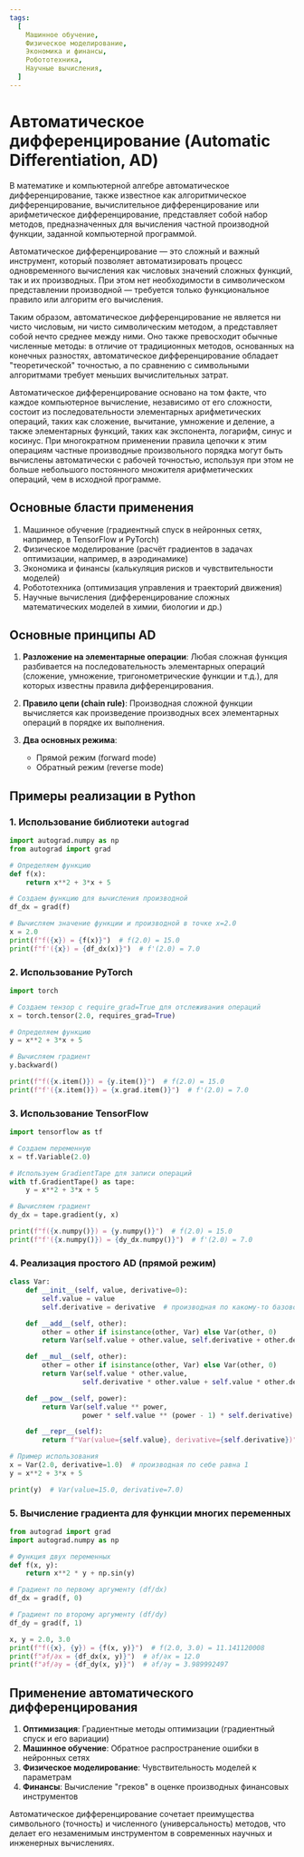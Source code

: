 ```yaml
---
tags:
  [
    Машинное обучение,
    Физическое моделирование,
    Экономика и финансы,
    Робототехника,
    Научные вычисления,
  ]
---
```


# Автоматическое дифференцирование (Automatic Differentiation, AD)

В математике и компьютерной алгебре автоматическое дифференцирование, также известное как алгоритмическое дифференцирование, вычислительное дифференцирование или арифметическое дифференцирование, представляет собой набор методов, предназначенных для вычисления частной производной функции, заданной компьютерной программой.

Автоматическое дифференцирование — это сложный и важный инструмент, который позволяет автоматизировать процесс одновременного вычисления как числовых значений сложных функций, так и их производных. При этом нет необходимости в символическом представлении производной — требуется только функциональное правило или алгоритм его вычисления.

Таким образом, автоматическое дифференцирование не является ни чисто числовым, ни чисто символическим методом, а представляет собой нечто среднее между ними. Оно также превосходит обычные численные методы: в отличие от традиционных методов, основанных на конечных разностях, автоматическое дифференцирование обладает "теоретической" точностью, а по сравнению с символьными алгоритмами требует меньших вычислительных затрат.

Автоматическое дифференцирование основано на том факте, что каждое компьютерное вычисление, независимо от его сложности, состоит из последовательности элементарных арифметических операций, таких как сложение, вычитание, умножение и деление, а также элементарных функций, таких как экспонента, логарифм, синус и косинус. При многократном применении правила цепочки к этим операциям частные производные произвольного порядка могут быть вычислены автоматически с рабочей точностью, используя при этом не больше небольшого постоянного множителя арифметических операций, чем в исходной программе.

## Основные бласти применения

1. Машинное обучение (градиентный спуск в нейронных сетях, например, в TensorFlow и PyTorch)
2. Физическое моделирование (расчёт градиентов в задачах оптимизации, например, в аэродинамике)
3. Экономика и финансы (калькуляция рисков и чувствительности моделей)
4. Робототехника (оптимизация управления и траекторий движения)
5. Научные вычисления (дифференцирование сложных математических моделей в химии, биологии и др.)

## Основные принципы AD

1. **Разложение на элементарные операции**: Любая сложная функция разбивается на последовательность элементарных операций (сложение, умножение, тригонометрические функции и т.д.), для которых известны правила дифференцирования.

2. **Правило цепи (chain rule)**: Производная сложной функции вычисляется как произведение производных всех элементарных операций в порядке их выполнения.

3. **Два основных режима**:
   - Прямой режим (forward mode)
   - Обратный режим (reverse mode)

## Примеры реализации в Python

### 1. Использование библиотеки `autograd`

```python
import autograd.numpy as np
from autograd import grad

# Определяем функцию
def f(x):
    return x**2 + 3*x + 5

# Создаем функцию для вычисления производной
df_dx = grad(f)

# Вычисляем значение функции и производной в точке x=2.0
x = 2.0
print(f"f({x}) = {f(x)}")  # f(2.0) = 15.0
print(f"f'({x}) = {df_dx(x)}")  # f'(2.0) = 7.0
```

### 2. Использование PyTorch

```python
import torch

# Создаем тензор с require_grad=True для отслеживания операций
x = torch.tensor(2.0, requires_grad=True)

# Определяем функцию
y = x**2 + 3*x + 5

# Вычисляем градиент
y.backward()

print(f"f({x.item()}) = {y.item()}")  # f(2.0) = 15.0
print(f"f'({x.item()}) = {x.grad.item()}")  # f'(2.0) = 7.0
```

### 3. Использование TensorFlow

```python
import tensorflow as tf

# Создаем переменную
x = tf.Variable(2.0)

# Используем GradientTape для записи операций
with tf.GradientTape() as tape:
    y = x**2 + 3*x + 5

# Вычисляем градиент
dy_dx = tape.gradient(y, x)

print(f"f({x.numpy()}) = {y.numpy()}")  # f(2.0) = 15.0
print(f"f'({x.numpy()}) = {dy_dx.numpy()}")  # f'(2.0) = 7.0
```

### 4. Реализация простого AD (прямой режим)

```python
class Var:
    def __init__(self, value, derivative=0):
        self.value = value
        self.derivative = derivative  # производная по какому-то базовому параметру

    def __add__(self, other):
        other = other if isinstance(other, Var) else Var(other, 0)
        return Var(self.value + other.value, self.derivative + other.derivative)

    def __mul__(self, other):
        other = other if isinstance(other, Var) else Var(other, 0)
        return Var(self.value * other.value,
                  self.derivative * other.value + self.value * other.derivative)

    def __pow__(self, power):
        return Var(self.value ** power,
                  power * self.value ** (power - 1) * self.derivative)

    def __repr__(self):
        return f"Var(value={self.value}, derivative={self.derivative})"

# Пример использования
x = Var(2.0, derivative=1.0)  # производная по себе равна 1
y = x**2 + 3*x + 5

print(y)  # Var(value=15.0, derivative=7.0)
```

### 5. Вычисление градиента для функции многих переменных

```python
from autograd import grad
import autograd.numpy as np

# Функция двух переменных
def f(x, y):
    return x**2 * y + np.sin(y)

# Градиент по первому аргументу (df/dx)
df_dx = grad(f, 0)

# Градиент по второму аргументу (df/dy)
df_dy = grad(f, 1)

x, y = 2.0, 3.0
print(f"f({x}, {y}) = {f(x, y)}")  # f(2.0, 3.0) = 11.141120008
print(f"∂f/∂x = {df_dx(x, y)}")  # ∂f/∂x = 12.0
print(f"∂f/∂y = {df_dy(x, y)}")  # ∂f/∂y = 3.989992497
```

## Применение автоматического дифференцирования

1. **Оптимизация**: Градиентные методы оптимизации (градиентный спуск и его вариации)
2. **Машинное обучение**: Обратное распространение ошибки в нейронных сетях
3. **Физическое моделирование**: Чувствительность моделей к параметрам
4. **Финансы**: Вычисление "греков" в оценке производных финансовых инструментов

Автоматическое дифференцирование сочетает преимущества символьного (точность) и численного (универсальность) методов, что делает его незаменимым инструментом в современных научных и инженерных вычислениях.
